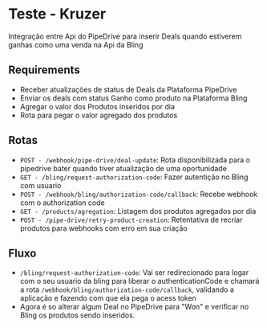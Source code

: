 # Teste - Kruzer

Integração entre Api do PipeDrive para inserir Deals quando estiverem ganhas como uma venda na Api da Bling

## Requirements

- Receber atualizações de status de Deals da Plataforma PipeDrive
- Enviar os deals com status Ganho como produto na Plataforma Bling
- Agregar o valor dos Produtos inseridos por dia
- Rota para pegar o valor agregado dos produtos

## Rotas

- `POST - /webhook/pipe-drive/deal-update`: Rota disponibilizada para o pipedrive bater quando tiver atualização de uma oportunidade
- `GET - /bling/request-authorization-code`: Fazer autentição no Bling com usuario
- `POST - /webhook/bling/authorization-code/callback`: Recebe webhook com o authorization code
- `GET - /products/agregation`: Listagem dos produtos agregados por dia
- `POST - /pipe-drive/retry-product-creation`: Retentativa de recriar produtos para webhooks com erro em sua criação

## Fluxo

- `/bling/request-authorization-code`: Vai ser redirecionado para logar com o seu usuario da bling para liberar o authenticationCode e chamará a rota `/webhook/bling/authorization-code/callback`, validando a aplicação e fazendo com que ela pega o acess token
- Agora é so alterar algum Deal no PipeDrive para "Won" e verificar no Bling os produtos sendo inseridos.
